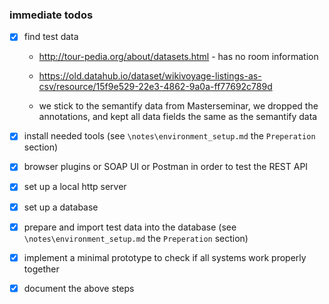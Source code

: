 ### immediate todos

  - [x] find test data

      * http://tour-pedia.org/about/datasets.html    - has no room information

      * https://old.datahub.io/dataset/wikivoyage-listings-as-csv/resource/15f9e529-22e3-4862-9a0a-ff77692c789d

      * we stick to the semantify data from Masterseminar, we dropped the annotations, and kept all data fields the same as the semantify data

  - [x] install needed tools  (see `\notes\environment_setup.md` the `Preperation` section)

  - [x] browser plugins or SOAP UI or Postman in order to test the REST API

  - [x] set up a local http server

  - [x] set up a database

  - [x] prepare and import test data into the database (see `\notes\environment_setup.md` the `Preperation` section)

  - [x] implement a minimal prototype to check if all systems work properly together

  - [x] document the above steps
